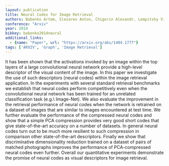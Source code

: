 ```yaml
---
layout: publication
title: Neural Codes for Image Retrieval
authors: Babenko Artem, Slesarev Anton, Chigorin Alexandr, Lempitsky Victor
conference: "Arxiv"
year: 2014
bibkey: babenko2014neural
additional_links:
  - {name: "Paper", url: "https://arxiv.org/abs/1404.1777"}
tags: ['ARXIV', 'Graph', 'Image Retrieval']
---
```

It has been shown that the activations invoked by an image within the top layers of a large convolutional neural network provide a high-level descriptor of the visual content of the image. In this paper we investigate the use of such descriptors (neural codes) within the image retrieval application. In the experiments with several standard retrieval benchmarks we establish that neural codes perform competitively even when the convolutional neural network has been trained for an unrelated classification task (e.g.\ Image-Net). We also evaluate the improvement in the retrieval performance of neural codes when the network is retrained on a dataset of images that are similar to images encountered at test time. We further evaluate the performance of the compressed neural codes and show that a simple PCA compression provides very good short codes that give state-of-the-art accuracy on a number of datasets. In general neural codes turn out to be much more resilient to such compression in comparison other state-of-the-art descriptors. Finally we show that discriminative dimensionality reduction trained on a dataset of pairs of matched photographs improves the performance of PCA-compressed neural codes even further. Overall our quantitative experiments demonstrate the promise of neural codes as visual descriptors for image retrieval.
